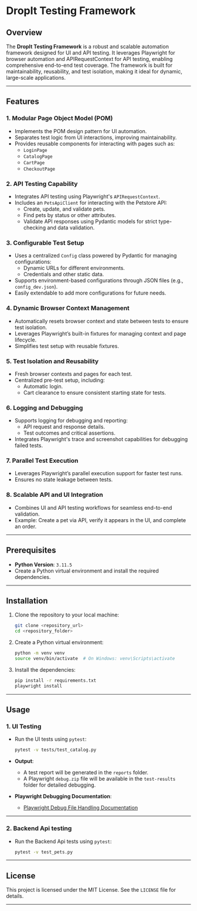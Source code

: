 

# DropIt Testing Framework

## Overview

The **DropIt Testing Framework** is a robust and scalable automation framework designed for UI and API testing. It leverages Playwright for browser automation and APIRequestContext for API testing, enabling comprehensive end-to-end test coverage. The framework is built for maintainability, reusability, and test isolation, making it ideal for dynamic, large-scale applications.

---

## Features

### 1. Modular Page Object Model (POM)
- Implements the POM design pattern for UI automation.
- Separates test logic from UI interactions, improving maintainability.
- Provides reusable components for interacting with pages such as:
  - `LoginPage`
  - `CatalogPage`
  - `CartPage`
  - `CheckoutPage`

### 2. API Testing Capability
- Integrates API testing using Playwright's `APIRequestContext`.
- Includes an `PetsApiClient` for interacting with the Petstore API:
  - Create, update, and validate pets.
  - Find pets by status or other attributes.
  - Validate API responses using Pydantic models for strict type-checking and data validation.

### 3. Configurable Test Setup
- Uses a centralized `Config` class powered by Pydantic for managing configurations:
  - Dynamic URLs for different environments.
  - Credentials and other static data.
- Supports environment-based configurations through JSON files (e.g., `config_dev.json`).
- Easily extendable to add more configurations for future needs.

### 4. Dynamic Browser Context Management
- Automatically resets browser context and state between tests to ensure test isolation.
- Leverages Playwright’s built-in fixtures for managing context and page lifecycle.
- Simplifies test setup with reusable fixtures.

### 5. Test Isolation and Reusability
- Fresh browser contexts and pages for each test.
- Centralized pre-test setup, including:
  - Automatic login.
  - Cart clearance to ensure consistent starting state for tests.

### 6. Logging and Debugging
- Supports logging for debugging and reporting:
  - API request and response details.
  - Test outcomes and critical assertions.
- Integrates Playwright's trace and screenshot capabilities for debugging failed tests.

### 7. Parallel Test Execution
- Leverages Playwright’s parallel execution support for faster test runs.
- Ensures no state leakage between tests.

### 8. Scalable API and UI Integration
- Combines UI and API testing workflows for seamless end-to-end validation.
- Example: Create a pet via API, verify it appears in the UI, and complete an order.

---

## **Prerequisites**

- **Python Version**: `3.11.5`
- Create a Python virtual environment and install the required dependencies.

---

## **Installation**

1. Clone the repository to your local machine:

   ```bash
   git clone <repository_url>
   cd <repository_folder>
   ```

2. Create a Python virtual environment:

   ```bash
   python -m venv venv
   source venv/bin/activate  # On Windows: venv\Scripts\activate
   ```

3. Install the dependencies:

   ```bash
   pip install -r requirements.txt
   playwright install
   ```
---

## **Usage**

### **1. UI Testing**

- Run the UI tests using `pytest`:

  ```bash
  pytest -v tests/test_catalog.py
  ```

- **Output**:
  - A test report will be generated in the `reports` folder.
  - A Playwright `debug.zip` file will be available in the `test-results` folder for detailed debugging.
- **Playwright Debugging Documentation**:
  - [Playwright Debug File Handling Documentation](https://playwright.dev/python/docs/trace-viewer-intro)

---

### **2. Backend Api testing**
    
- Run the Backend Api tests using `pytest`:

  ```bash
  pytest -v test_pets.py
  ```

---

## **License**

This project is licensed under the MIT License. See the `LICENSE` file for details.

---

